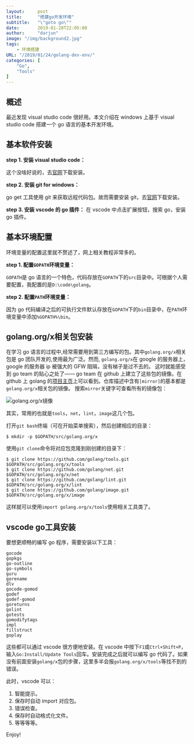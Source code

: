 ```yaml
---
layout:     post
title:      "搭建go开发环境"
subtitle:   "\"goto go\""
date:       2019-01-28T22:05:08
author:     "darjun"
image: "/img/background2.jpg"
tags:
    - 环境搭建
URL: "/2019/01/24/golang-dev-env/"
categories: [ 
    "Go",
    "Tools"
]
---
```


## 概述

最近发现 visual studio code 很好用。本文介绍在 windows 上基于 visual studio code 搭建一个 go 语言的基本开发环境。

## 基本软件安装

**step 1. 安装 visual studio code：**

这个没啥好说的，去[官网](https://code.visualstudio.com/)下载安装。

**step 2. 安装 git for windows：**

go get 工具使用 git 来获取远程代码包。故而需要安装 git，去[官网](https://git-scm.com/downloads)下载安装。

**step 3. 安装 vscode 的 go 插件：**
在 vscode 中点击扩展按钮，搜索 go，安装 go 插件。


## 基本环境配置

环境变量的配置这里就不赘述了，网上相关教程非常多的。

**step 1. 配置`GOPATH`环境变量：**

`GOPATH`是 go 语言的一个特色，代码存放在`GOPATH`下的`src`目录中。可根据个人需要配置，我配置的是`D:\code\golang`。

**step 2. 配置`PATH`环境变量：**

因为 go 代码编译之后的可执行文件默认存放在`GOPATH`下的`bin`目录中，在`PATH`环境变量中添加`%GOPATH%\bin`。

## golang.org/x相关包安装

在学习 go 语言的过程中,经常需要用到第三方编写的包。其中`golang.org/x`相关包是 go 团队开发的,使用最为广泛。然而, `golang.org/x`在 google 的服务器上，google 的服务器 ip 被强大的 GFW 阻隔，没有梯子是过不去的。
这时就能感受到 go team 的贴心之处了—— go team 在 github 上建立了这些包的镜像。在 github 上 golang 的[项目主页](https://github.com/golang)上可以看到。仓库描述中含有`[mirror]`的基本都是`golang.org/x`相关包的镜像。
搜索`mirror`关键字可查看所有的镜像包：

![golang.org/x镜像](/img/in-post/vscode-go-dev/golang-mirror.png)

其实，常用的也就是`tools`，`net`，`lint`，`image`这几个包。

打开`git bash`终端（可在开始菜单搜索），然后创建相应的目录：
```
$ mkdir -p $GOPATH/src/golang.org/x
```

使用`git clone`命令将对应包克隆到刚创建的目录下：
```
$ git clone https://github.com/golang/tools.git $GOPATH/src/golang.org/x/tools
$ git clone https://github.com/golang/net.git $GOPATH/src/golang.org/x/net
$ git clone https://github.com/golang/lint.git $GOPATH/src/golang.org/x/lint
$ git clone https://github.com/golang/image.git $GOPATH/src/golang.org/x/image
```

这样就可以使用`import golang.org/x/tools`使用相关工具类了。

## vscode go工具安装

要想更顺畅的编写 go 程序，需要安装以下工具：
```
gocode
gopkgs
go-outline
go-symbols
guru
gorename
dlv
gocode-gomod
godef
godef-gomod
goreturns
golint
gotests
gomodifytags
impl
fillstruct
goplay
```

这些都可以通过 vscode 很方便地安装。在 vscode 中按下`F1`或`Ctrl+Shift+P`，输入`Go:Install/Update Tools`回车。安装完成之后就可以编写 go 代码了。如果没有前面安装`golang/x`包的步骤，这里多半会报`golang.org/x/tools`等找不到的错误。

此时，vscode 可以：
1. 智能提示。
2. 保存时自动 import 对应包。
3. 错误检查。
4. 保存时自动格式化文件。
5. 等等等等。

Enjoy!